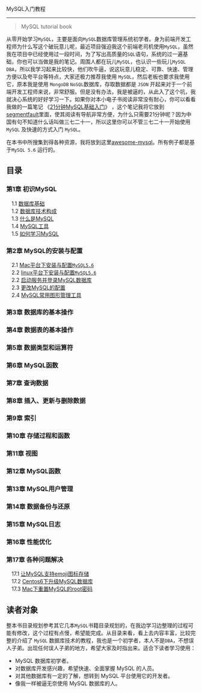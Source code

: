 MySQL入门教程

--- 

> MySQL tutorial book

从零开始学习`MySQL`，主要是面向`MySQL`数据库管理系统初学者。身为前端开发工程师为什么写这个破玩意儿呢，最近项目强迫我这个前端老司机使用`MySQL`，虽然我在项目中已经使用过一段时间，为了写出高质量的`SQL`语句，系统的过一遍基础，你也可以当做是我的笔记。周围人都在玩儿`MySQL`，也认识一些玩儿`MySQL DBA`，所以我学习起来比较快，他们吹牛逼，说这玩意儿稳定、可靠、快速、管理方便以及夸平台等特点，大家还极力推荐我使用 `MySQL`，然后老板也要求我使用它，原本我是使用 `MongoDB` `NoSQL`数据库，存取数据都是 `JSON` 开起来对于一个前端开发工程师来说，非常舒服。但是没有办法，我是被逼的，从此入了这个坑，我就决心系统的好好学习一下。如果你对本小电子书阅读非常没有耐心，你可以看看我做的一篇笔记 《[21分钟MySQL基础入门](21-minutes-MySQL-basic-entry.md)》 ，这个笔记我将它放到[segmentfault](https://segmentfault.com/a/1190000006876419)里面，使其阅读有导航非常方便，为什么只需要21分钟呢？因为中国有句不知道什么话叫做三七二十一，所以这里你可以不管三七二十一开始使用 `MySQL` 及快速的方式入门 `MySQL`。

在本书中所搜集到得各种资源，我将放到这里[awesome-mysql](awesome-mysql.md)。所有例子都是基于`MySQL 5.6` 运行的。


## 目录

### 第1章 初识MySQL

　1.1 [数据库基础](#)  
　1.2 [数据库技术构成](#)  
　1.3 [什么是MySQL](#)  
　1.4 [MySQL工具](#)  
　1.5 [如何学习MySQL](#)  

### 第2章 MySQL的安装与配置

　2.1 [Mac平台下安装与配置`MySQL5.6`](#)  
　2.2 [linux平台下安装与配置`MySQL5.6`](#)  
　2.2 [启动服务并登录MySQL数据库](#)  
　2.3 [更改MySQL的配置](#)  
　2.4 [MySQL常用图形管理工具](#)  

### 第3章 数据库的基本操作

### 第4章 数据表的基本操作

### 第5章 数据类型和运算符

### 第6章 MySQL函数

### 第7章 查询数据

### 第8章 插入、更新与删除数据

### 第9章 索引

### 第10章 存储过程和函数

### 第11章 视图

### 第12章 MySQL函数

### 第13章 MySQL用户管理

### 第14章 数据备份与还原

### 第15章 MySQL日志

### 第16章 性能优化

### 第17章 各种问题解决

　17.1 [让MySQL支持emoji图标存储](chapter17/1.1.md)  
　17.2 [Centos6下升级MySQL数据库](chapter17/1.2.md)  
　17.3 [Mac下重置MySQL的root密码](chapter17/1.3.md)  

## 读者对象

整本书目录规划参考其它几本`MySQL`书籍目录规划的，在我边学习边整理的过程可能有修改，这个过程有点慢，希望能完成。从目录来看，看上去内容丰富，比较完整的介绍了 `MySQL` 数据库技术的教程，我也是一个初学者，本人不是`DBA`，不想误人子弟。出现任何误人子弟的地方，希望大家及时指出来。适合下读者学习使用：

- MySQL 数据库初学者。
- 对数据库开发感兴趣，希望快速、全面掌握 MySQL 的人员。
- 对其他数据库有一定的了解，想转到 MySQL 平台使用它的开发者。
- 像我一样被逼无奈使用 MySQL 数据库的人。